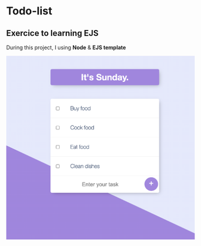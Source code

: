# Todo-list

## Exercice to learning EJS

During this project, I using **Node** & **EJS template**

![Design preview for todo-list](./design/todo-list-preview.png)